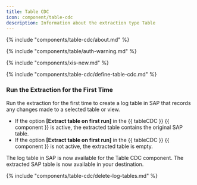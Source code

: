 ```yaml
---
title: Table CDC
icon: component/table-cdc
description: Information about the extraction type Table
---
```


{% include "components/table-cdc/about.md"  %}

{% include "components/table/auth-warning.md"  %}

{% include "components/xis-new.md"  %}

{% include "components/table-cdc/define-table-cdc.md"  %}


### Run the Extraction for the First Time

Run the extraction for the first time to create a log table in SAP that records any changes made to a selected table or view.

- If the option **[Extract table on first run]** in the {{ tableCDC }} {{ component }} is active, the extracted table contains the original SAP table.
- If the option **[Extract table on first run]** in the {{ tableCDC }} {{ component }} is not active, the extracted table is empty.

The log table in SAP is now available for the Table CDC component.
The extracted SAP table is now available in your destination.

<!---
Depending on whether the option **[Extract table on first run]** in the Table CDC component was activated or not, the table contains either the original SAP table or is empty.
-->

{% include "components/table-cdc/delete-log-tables.md"  %}
